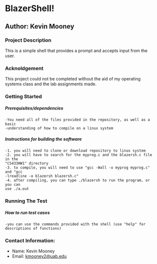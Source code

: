 # BlazerShell!

## Author: Kevin Mooney

### Project Description
This is a simple shell that provides a prompt and accepts input from the user.

### Acknoldgement
This project could not be completed without the aid of my operating systems 
class and the lab assignments made.


### Getting Started
##### Prerequisites/dependencies

    -You need all of the files provided in the repository, as well as a basic 
    -understanding of how to compile on a linux system
 
##### Instructions for building the software

    -1. you will need to clone or download repository to linux system
    -2. you will have to search for the myprog.c and the blazersh.c file in the
    "CS433HW1" directory
    -3. to compile, you will need to use "gcc -Wall -o myprog myprog.c" and "gcc
    -lreadline -o blazersh blazersh.c"
    -4. after compiling, you can type ./blazersh to run the program, or you can
    use ./a.out
 

### Running The Test
##### How to run test cases

    -you can use the commands provided with the shell (use "help" for 
    descriptions of functions)


### Contact Information:
- Name: Kevin Mooney
- Email: kmooney2@uab.edu